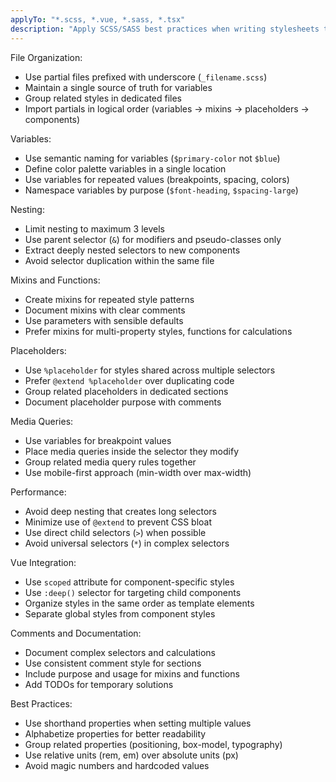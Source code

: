 ```yaml
---
applyTo: "*.scss, *.vue, *.sass, *.tsx"
description: "Apply SCSS/SASS best practices when writing stylesheets to ensure maintainability, readability, and performance. Focus on proper nesting, variable usage, mixins, and organization for consistent styling across the application."
---
```


File Organization:
- Use partial files prefixed with underscore (`_filename.scss`)
- Maintain a single source of truth for variables
- Group related styles in dedicated files
- Import partials in logical order (variables → mixins → placeholders → components)

Variables:
- Use semantic naming for variables (`$primary-color` not `$blue`)
- Define color palette variables in a single location
- Use variables for repeated values (breakpoints, spacing, colors)
- Namespace variables by purpose (`$font-heading`, `$spacing-large`)

Nesting:
- Limit nesting to maximum 3 levels
- Use parent selector (`&`) for modifiers and pseudo-classes only
- Extract deeply nested selectors to new components
- Avoid selector duplication within the same file

Mixins and Functions:
- Create mixins for repeated style patterns
- Document mixins with clear comments
- Use parameters with sensible defaults
- Prefer mixins for multi-property styles, functions for calculations

Placeholders:
- Use `%placeholder` for styles shared across multiple selectors
- Prefer `@extend %placeholder` over duplicating code
- Group related placeholders in dedicated sections
- Document placeholder purpose with comments

Media Queries:
- Use variables for breakpoint values
- Place media queries inside the selector they modify
- Group related media query rules together
- Use mobile-first approach (min-width over max-width)

Performance:
- Avoid deep nesting that creates long selectors
- Minimize use of `@extend` to prevent CSS bloat
- Use direct child selectors (`>`) when possible
- Avoid universal selectors (`*`) in complex selectors

Vue Integration:
- Use `scoped` attribute for component-specific styles
- Use `:deep()` selector for targeting child components
- Organize styles in the same order as template elements
- Separate global styles from component styles

Comments and Documentation:
- Document complex selectors and calculations
- Use consistent comment style for sections
- Include purpose and usage for mixins and functions
- Add TODOs for temporary solutions

Best Practices:
- Use shorthand properties when setting multiple values
- Alphabetize properties for better readability
- Group related properties (positioning, box-model, typography)
- Use relative units (rem, em) over absolute units (px)
- Avoid magic numbers and hardcoded values
